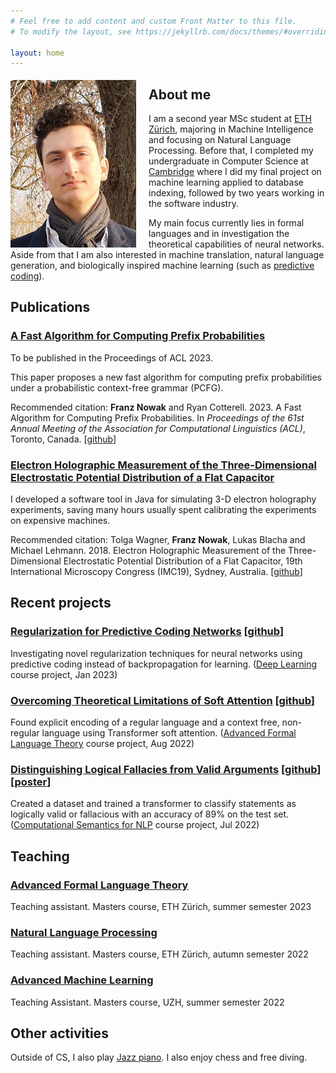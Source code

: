 ```yaml
---
# Feel free to add content and custom Front Matter to this file.
# To modify the layout, see https://jekyllrb.com/docs/themes/#overriding-theme-defaults

layout: home
---
```


<img style="float: left; padding-right:20px; padding-top:5px"  width="201" height="268" src="assets/images/portrait.jpg">

## About me
I am a second year MSc student at [<ins>ETH Zürich</ins>](https://ethz.ch/), majoring in Machine Intelligence and focusing on Natural Language Processing. Before that, I completed my undergraduate in Computer Science at [<ins>Cambridge</ins>](https://www.cam.ac.uk/) where I did my final project on machine learning applied to database indexing, followed by two years working in the software industry.

My main focus currently lies in formal languages and in investigation the theoretical capabilities of neural networks. Aside from that I am also interested in machine translation, natural language generation, and biologically inspired machine learning (such as [predictive coding](https://arxiv.org/abs/2202.09467)).


## Publications

### [<ins>A Fast Algorithm for Computing Prefix Probabilities</ins>](https://arxiv.org/abs/2306.02303)

To be published in the Proceedings of ACL 2023.

This paper proposes a new fast algorithm for computing prefix probabilities under a probabilistic context-free grammar (PCFG).

Recommended citation: **Franz Nowak** and Ryan Cotterell. 2023. A Fast Algorithm for Computing Prefix Probabilities. In *Proceedings of the 61st Annual Meeting of the Association for Computational Linguistics (ACL)*, Toronto, Canada. [[github](https://github.com/rycolab/prefix-parsing)]

### [<ins> Electron Holographic Measurement of the Three-Dimensional Electrostatic Potential Distribution of a Flat Capacitor </ins>](assets/documents/abstract_3d_capacitor.pdf)

I developed a software tool in Java for simulating 3-D electron holography experiments, saving many hours usually spent calibrating the experiments on expensive machines.

Recommended citation: Tolga Wagner, **Franz Nowak**, Lukas Blacha and Michael Lehmann. 2018. Electron Holographic Measurement of the Three-Dimensional Electrostatic Potential Distribution of a Flat Capacitor, 19th International Microscopy Congress (IMC19), Sydney, Australia. [[github](https://github.com/franznowak/vbp)]


## Recent projects

### [<ins>Regularization for Predictive Coding Networks</ins>](assets/documents/Predictive_Coding.pdf) [[github](https://github.com/andreakiro/regularization-pc)]

Investigating novel regularization techniques for neural networks using predictive coding instead of backpropagation for learning. ([<ins>Deep Learning</ins>](http://da.inf.ethz.ch/teaching/2022/DeepLearning/) course project, Jan 2023)

### [<ins>Overcoming Theoretical Limitations of Soft Attention</ins>](assets/documents/Palindrome_Transformer.pdf) [[github](https://github.com/giacomocamposampiero/palindrome-transformer)]

Found explicit encoding of a regular language and a context free, non-regular language using Transformer soft attention. ([<ins>Advanced Formal Language Theory</ins>](https://rycolab.io/classes/aflt-s22/) course project, Aug 2022)

### [<ins>Distinguishing Logical Fallacies from Valid Arguments</ins>](assets/documents/Fallacy_Detection.pdf) [[github](https://github.com/franznowak/kialoparser)][[poster](assets/documents/CSNLP_Poster.pdf)]

Created a dataset and trained a transformer to classify statements as logically valid or fallacious with an accuracy of 89% on the test set. ([<ins>Computational Semantics for NLP</ins>](http://www.mrinmaya.io/teaching_csnlp22) course project, Jul 2022)


## Teaching

### [<ins>Advanced Formal Language Theory</ins>](https://rycolab.io/classes/aflt-s23/)

Teaching assistant. Masters course, ETH Zürich, summer semester 2023

### [<ins>Natural Language Processing</ins>](https://rycolab.io/classes/intro-nlp-f22/)

Teaching assistant. Masters course, ETH Zürich, autumn semester 2022

### [<ins>Advanced Machine Learning</ins>](https://studentservices.uzh.ch/uzh/anonym/vvz/?sap-language=EN&sap-ui-language=EN#/details/2021/004/E/51111470)

Teaching Assistant. Masters course, UZH, summer semester 2022


## Other activities

Outside of CS, I also play [<ins>Jazz piano</ins>](https://www.instagram.com/franznowakjazz). I also enjoy chess and free diving.